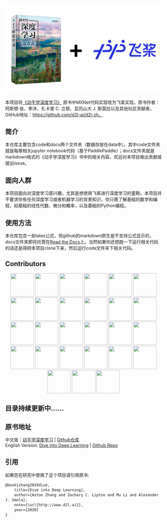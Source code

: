 <div align=center>
<img width="500" src="./docs/img/cover.jpg">
</div>



本项目将[《动手学深度学习》](http://zh.d2l.ai/) 原书中MXNet代码实现改为飞桨实现。原书作者：阿斯顿·张、李沐、扎卡里 C. 立顿、亚历山大 J. 斯莫拉以及其他社区贡献者，GitHub地址：https://github.com/d2l-ai/d2l-zh。


## 简介
本仓库主要包含code和docs两个文件夹（数据存放在data中）。其中code文件夹就是每章相关jupyter notebook代码（基于PaddlePaddle）；docs文件夹就是markdown格式的《动手学深度学习》书中的相关内容，欢迎对本项目做出贡献或提出issue。

## 面向人群
本项目面向对深度学习感兴趣，尤其是想使用飞桨进行深度学习的童鞋。本项目并不要求你有任何深度学习或者机器学习的背景知识，你只需了解基础的数学和编程，如基础的线性代数、微分和概率，以及基础的Python编程。

## 使用方法

本仓库包含一些latex公式，但github的markdown原生是不支持公式显示的，docs文件夹即将托管在[Read the Docs](https://readthedocs.org/)上。当然如果你还想跑一下运行相关代码的话还是得把本项目clone下来，然后运行code文件夹下相关代码。


## Contributors
<p align="center">
<a href="https://github.com/anliyuan"><img src="https://avatars.githubusercontent.com/u/20371209?v=4" width=75 height=75></a>
<a href="https://github.com/Shelly111111"><img src="https://avatars.githubusercontent.com/u/50294940?v=4" width=75 height=75></a>
<a href="https://github.com/Elvisambition"><img src="https://avatars.githubusercontent.com/u/75023175?v=4" width=75 height=75></a>
<a href="https://github.com/JayJayMing"><img src="https://avatars.githubusercontent.com/u/89055539?v=4" width=75 height=75></a>   
<a href="https://github.com/JiehangXie"><img src="https://avatars.githubusercontent.com/u/51190264?v=4" width=75 height=75></a>
<a href="https://github.com/YuBCS-Ma"><img src="https://avatars.githubusercontent.com/u/62004245?v=4" width=75 height=75></a>
<a href="https://github.com/JIANG-HS"><img src="https://avatars.githubusercontent.com/u/64762766?v=4" width=75 height=75></a>  
<a href="https://github.com/nsCosine"><img src="https://avatars.githubusercontent.com/u/35991857?v=4" width=75 height=75></a>    
<a href="https://github.com/tensorfly-gpu"><img src="https://avatars.githubusercontent.com/u/83876165?v=4" width=75 height=75></a>   
<a href="https://github.com/zbp-xxxp"><img src="https://avatars.githubusercontent.com/u/58476312?v=4" width=75 height=75></a>    
<a href="https://github.com/skywalk163"><img src="https://avatars.githubusercontent.com/u/1298682?v=4" width=75 height=75></a>
<a href="https://github.com/zihan987"><img src="https://avatars.githubusercontent.com/u/41713096?v=4" width=75 height=75></a>   
<a href="https://github.com/ctkindle"><img src="https://avatars.githubusercontent.com/u/52576338?v=4" width=75 height=75></a> 
<a href="https://github.com/Junxiao-Ma"><img src="https://avatars.githubusercontent.com/u/80972842?v=4" width=75 height=75></a>    
<a href="https://github.com/Ricardosz"><img src="https://avatars.githubusercontent.com/u/16706034?v=4" width=75 height=75></a>
<a href="https://github.com/an1018"><img src="https://avatars.githubusercontent.com/u/19808900?v=4" width=75 height=75></a>
<a href="https://github.com/lvjian0706"><img src="https://avatars.githubusercontent.com/u/33191467?v=4" width=75 height=75></a>  
<a href="https://github.com/tngt"><img src="https://avatars.githubusercontent.com/u/64118875?v=4" width=75 height=75></a>
<a href="https://github.com/w5688414"><img src="https://avatars.githubusercontent.com/u/12107462?v=4" width=75 height=75></a>
<a href="https://github.com/1649759610"><img src="https://avatars.githubusercontent.com/u/35913314?v=4" width=75 height=75></a>   
<a href="https://github.com/XYZ-916"><img src="https://avatars.githubusercontent.com/u/14884056?v=4" width=75 height=75></a> 
<a href="https://github.com/ZhangHandi"><img src="https://avatars.githubusercontent.com/u/35895648?v=4" width=75 height=75></a>
<a href="https://github.com/chajchaj"><img src="https://avatars.githubusercontent.com/u/57249073?v=4" width=75 height=75></a> 
<a href="https://github.com/yolanda314"><img src="https://avatars.githubusercontent.com/u/89308969?v=4" width=75 height=75></a>  
<a href="https://github.com/wulei123456789"><img src="https://avatars.githubusercontent.com/u/59363068?v=4" width=75 height=75></a>  
<a href="https://github.com/ychaochaozhang"><img src="https://avatars.githubusercontent.com/u/104123851?v=4" width=75 height=75></a>
<a href="https://github.com/heruisi"><img src="https://avatars.githubusercontent.com/u/64584635?v=4" width=75 height=75></a>  
</p>


## 目录持续更新中......




## 原书地址
中文版：[动手学深度学习](https://zh.d2l.ai/) | [Github仓库](https://github.com/d2l-ai/d2l-zh)       
English Version: [Dive into Deep Learning](https://d2l.ai/) | [Github Repo](https://github.com/d2l-ai/d2l-en)


## 引用
如果您在研究中使用了这个项目请引用原书:
```
@book{zhang2019dive,
    title={Dive into Deep Learning},
    author={Aston Zhang and Zachary C. Lipton and Mu Li and Alexander J. Smola},
    note={\url{http://www.d2l.ai}},
    year={2020}
}
```
